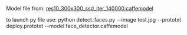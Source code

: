 Model file from:
[res10_300x300_ssd_iter_140000.caffemodel](https://raw.githubusercontent.com/opencv/opencv_3rdparty/dnn_samples_face_detector_20180205_fp16/res10_300x300_ssd_iter_140000_fp16.caffemodel)

to launch py file use:
python detect_faces.py --image test.jpg --prototxt deploy.prototxt --model face_detector.caffemodel
